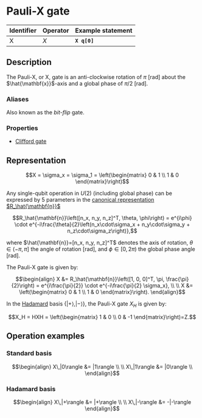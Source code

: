 # Pauli-X gate

| Identifier | Operator | Example statement |
|------------|----------|-------------------|
| X          | $X$      | **`X q[0]`**      |

## Description

The Pauli-X, or X, gate is an anti-clockwise rotation of $\pi$ [rad] about the $\hat{\mathbf{x}}$-axis and a global phase
of $\pi/2$ [rad].

### Aliases

Also known as the _bit-flip_ gate.

### Properties

- [Clifford gate](https://en.wikipedia.org/wiki/Clifford_gates)

## Representation

$$X = \sigma_x = \sigma_1 = \left(\begin{matrix}
0 & 1 \\
1 & 0 
\end{matrix}\right)$$

Any single-qubit operation in $U(2)$ (including global phase) can be expressed by 5 parameters in the
[canonical representation $R_\hat{\mathbf{n}}$](sq_Rn.md)

$$R_\hat{\mathbf{n}}\left([n_x, n_y, n_z]^T, \theta, \phi\right) = e^{i\phi} \cdot e^{-i\frac{\theta}{2}\left(n_x\cdot\sigma_x + n_y\cdot\sigma_y + n_z\cdot\sigma_z\right)},$$

where $\hat{\mathbf{n}}=[n_x, n_y, n_z]^T$ denotes the axis of rotation, $\theta\in(-\pi, \pi]$ the angle of rotation [rad], and $\phi\in[0,2\pi)$ the global phase angle [rad].

The Pauli-X gate is given by:

$$\begin{align}
X &= R_\hat{\mathbf{n}}\left([1, 0, 0]^T, \pi, \frac{\pi}{2}\right) = e^{i\frac{\pi}{2}} \cdot e^{-i\frac{\pi}{2} \sigma_x}, \\
\\
X &= \left(\begin{matrix}
0 & 1 \\
1 & 0 
\end{matrix}\right).
\end{align}$$

In the [Hadamard](sq_H.md) basis $\{|+\rangle, |-\rangle\}$, the Pauli-X gate $X_H$ is given by:

$$X_H = HXH = \left(\begin{matrix}
1 & 0 \\
0 & -1 
\end{matrix}\right)=Z.$$

## Operation examples

### Standard basis

$$\begin{align}
X\,|0\rangle &= |1\rangle \\
\\
X\,|1\rangle &= |0\rangle \\
\end{align}$$

### Hadamard basis

$$\begin{align}
X\,|+\rangle &= |+\rangle \\
\\
X\,|-\rangle &= -|-\rangle 
\end{align}$$
